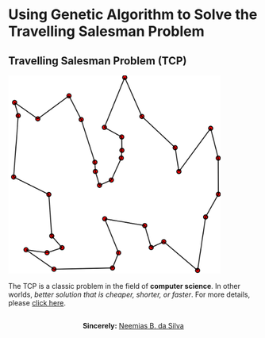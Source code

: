 # Using Genetic Algorithm to Solve the Travelling Salesman Problem

## Travelling Salesman Problem (TCP)

<p aling="center"><img src="images/travelling_salesman_problem.png" width="85%" height="85%"></p> 

The TCP is a classic problem in the field of **computer science**. In other worlds, _better solution that is cheaper, shorter, or faster_. For more details, please <a href="https://simple.wikipedia.org/wiki/Travelling_salesman_problem">click here</a>.

##

<p align="center"><b>Sincerely:</b> <a href="https://github.com/neemiasbsilva">Neemias B. da Silva</a></p>
